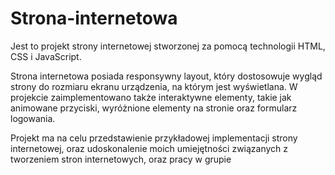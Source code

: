 # Strona-internetowa

Jest to projekt strony internetowej stworzonej za pomocą technologii HTML, CSS i JavaScript. 

Strona internetowa posiada responsywny layout, który dostosowuje wygląd strony do rozmiaru ekranu 
urządzenia, na którym jest wyświetlana. W projekcie zaimplementowano także interaktywne elementy, 
takie jak animowane przyciski, wyróżnione elementy na stronie oraz formularz logowania.

Projekt ma na celu przedstawienie przykładowej implementacji strony internetowej, oraz udoskonalenie
moich umiejętności związanych z tworzeniem stron internetowych, oraz pracy w grupie


